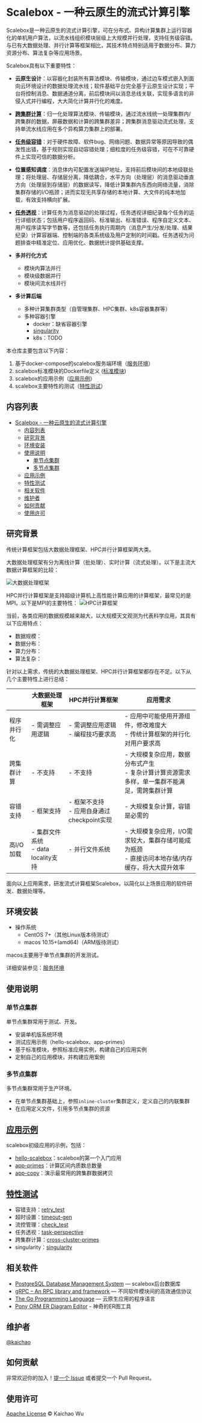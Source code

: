 # Scalebox - 一种云原生的流式计算引擎

Scalebox是一种云原生的流式计算引擎，可在分布式、异构计算集群上运行容器化的单机用户算法，以流水线组织模块层级上大规模并行处理，支持任务级容错。与已有大数据处理、并行计算等框架相比，其技术特点特别适用于数据分布、算力资源分布、算法复杂等应用场景。

Scalebox具有以下重要特性：
- **云原生设计**：以容器化封装所有算法模块、传输模块，通过边车模式嵌入到面向云环境设计的数据处理流水线；软件基础平台完全基于云原生设计实现；平台将控制消息、数据通道分离，前后模块间以消息总线关联，实现多语言的非侵入式并行编程，大大简化计算并行化的难度。

- [**跨集群计算**](./tests/cross-cluster-primes/)：归一化处理算法模块、传输模块，通过流水线统一处理集群内/跨集群的数据，屏蔽数据和计算的跨集群差异；跨集群消息驱动流式处理，支持单流水线应用在多个异构算力集群上的部署。

- [**任务级容错**](./tests/retry_test/)：对于硬件故障、软件bug、网络问题、数据异常等原因导致的偶发性出错，基于规则实现自动容错处理；细粒度的任务级容错，可在不可靠硬件上实现可信的数据分析。
 
- **位置感知调度**：消息体内可配置发送端IP地址，支持前后模块间的本地级联处理；将处理层、存储层分离，降低耦合，水平方向（处理层）的消息驱动垂直方向（处理层到存储层）的数据读写，降低计算集群内东西向网络流量，消除集群存储的I/O瓶颈；进而实现无共享存储的本地计算、大文件的纯本地加载，有效支持横向扩展。

- [**任务透视**](./tests/task-perspective/)：计算任务为消息驱动的处理过程，任务透视详细纪录每个任务的运行详细状态；包括用户程序返回码、标准输出、标准错误、程序自定义文本、用户程序读写字节数等，还包括任务执行周期内（消息产生/分发/处理、结果纪录）计算容器端、控制端的各类系统级及用户定制的时间戳。任务透视为问题排查中精准定位、应用优化、数据统计提供基础支撑。
  
- **多并行化方式**
  - 模块内算法并行
  - 模块级数据并行
  - 模块间流水线并行

- **多计算后端**
  - 多种计算集群类型（自管理集群、HPC集群、k8s容器集群等）
  - 多种容器引擎
    - docker：缺省容器引擎
    - [singularity](./tests/hello-scalebox-singularity/)
    - k8s：TODO

本仓库主要包含以下内容：

1. 基于docker-compose的scalebox服务端环境（[服务环境](./server/README.md)）
2. scalebox标准模块的Dockerfile定义 ([标准模块](./dockerfiles/README.md))
3. scalebox的应用示例（[应用示例](./examples/README.md)）
4. scalebox主要特性的测试（[特性测试](./tests/README.md)）

## 内容列表

- [Scalebox - 一种云原生的流式计算引擎](#scalebox---一种云原生的流式计算引擎)
  - [内容列表](#内容列表)
  - [研究背景](#研究背景)
  - [环境安装](#环境安装)
  - [使用说明](#使用说明)
    - [单节点集群](#单节点集群)
    - [多节点集群](#多节点集群)
  - [应用示例](#应用示例)
  - [特性测试](#特性测试)
  - [相关软件](#相关软件)
  - [维护者](#维护者)
  - [如何贡献](#如何贡献)
  - [使用许可](#使用许可)

## 研究背景

传统计算框架包括大数据处理框架、HPC并行计算框架两大类。

大数据处理框架有分为离线计算（批处理）、实时计算（流式处理）。以下是主流大数据计算框架的比较：

![大数据处理框架](./bigdata-framework.png)

HPC并行计算框架是支持超级计算机上高性能计算应用的计算框架，最常见的是MPI。以下是MPI的主要特性：
![HPC计算框架](./hpc-framework.png)

当前，各类应用的数据规模越来越大，以大规模天文观测为代表科学应用，其具有以下应用特点：
- 数据规模：
- 数据分布：
- 算力分布：
- 算法复杂：

针对以上需求，传统的大数据处理框架、HPC并行计算框架都存在不足。以下从几个主要特性上进行总结：

|        | 大数据处理框架  | HPC并行计算框架 | 应用需求 |
|  ----  | ----  | ----  | ----  |
| 程序并行化  | - 需调整应用逻辑 | - 需调整应用逻辑<br>- 编程技巧要求高 | - 应用中可能使用开源组件，修改难度大<br>- 传统计算框架的并行化对用户要求高 |
| 跨集群计算  | - 不支持 | - 不支持 | - 大规模复杂应用，数据分布式产生<br>- 复杂计算计算资源需求多样，单一集群不能满足，需跨集群计算 |
| 容错支持  | - 框架支持 | - 框架不支持<br>- 应用自身通过checkpoint实现 | - 大规模复杂计算，容错是必需的 |
| 高I/O加载  | - 集群文件系统<br>- data locality支持 | - 并行文件系统| - 大规模复杂应用，I/O需求较大，集群存储可能成为瓶颈<br>- 直接访问本地存储/内存缓存，将大大提升效率 |

面向以上应用需求，研发流式计算框架Scalebox，以简化以上场景应用的软件研发、数据处理等。

## 环境安装

- 操作系统
  - CentOS 7+（其他Linux版本待测试）
  - macos 10.15+(amd64)（ARM版待测试）

macos主要用于单节点集群的开发测试。

详细安装参见：[服务环境](server/README.md)

## 使用说明

### 单节点集群
单节点集群常用于测试、开发。

- 安装单机版系统环境
- 测试应用示例（hello-scalebox、app-primes）
- 基于标准模块，参照标准应用实例，构建自己的应用实例
- 定制自己的应用模块，并构建应用案例

### 多节点集群
多节点集群常用于生产环境。

- 在单节点集群基础上，参照```inline-cluster```集群定义，定义自己的内联集群
- 在应用定义文件，引用多节点集群的资源


## [应用示例](examples/)

scalebox初级应用的示例，包括：
- [hello-scalebox](examples/hello-scalebox/)：scalebox的第一个入门应用
- [app-primes](examples/app-primes/)：计算区间内质数总数量
- [app-copy](examples/app-copy/)：演示最常用的跨集群数据拷贝


## [特性测试](tests/)

- 容错支持：[retry_test](tests/retry_test/)
- 超时设置：[timeout-gen](tests/timeout-gen/)
- 流控管理：[check_test](tests/check_test/)
- 任务透视：[task-perspective](tests/task-perspective/)
- 跨集群计算：[cross-cluster-primes](tests/cross-cluster-primes/)
- singularity：[singularity](tests/hello-scalebox-singularity/)

## 相关软件

- [PostgreSQL Database Management System](https://github.com/postgres/postgres) — scalebox后台数据库
- [gRPC – An RPC library and framework](https://github.com/grpc/grpc) — 不同软件模块间的高效通信协议
- [The Go Programming Language](https://github.com/golang/go) — 云原生应用的程序语言
- [Pony ORM ER Diagram Editor](https://editor.ponyorm.com/) - 神奇的ER图工具

## 维护者

[@kaichao](https://github.com/kaichao)

## 如何贡献

非常欢迎你的加入！[提一个 Issue](https://github.com/kaichao/scalebox/issues/new) 或者提交一个 Pull Request。


## 使用许可

[Apache License](LICENSE) © Kaichao Wu
